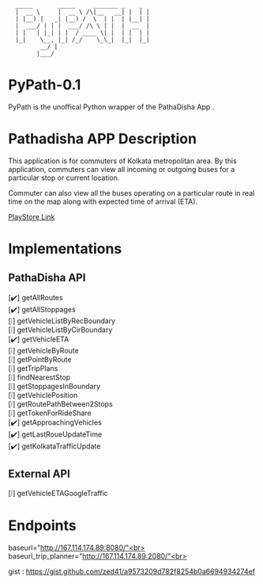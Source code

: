 
      _____       _____     _______ _    _ 
      |  __ \     |  __ \ /\|__   __| |  | |
      | |__) |   _| |__) /  \  | |  | |__| |
      |  ___/ | | |  ___/ /\ \ | |  |  __  |
      | |   | |_| | |  / ____ \| |  | |  | |
      |_|    \__, |_| /_/    \_\_|  |_|  |_|
             __/ |                         
            |___/                          
            
# PyPath-0.1
PyPath is the unoffical Python wrapper of the PathaDisha App . 

# Pathadisha APP Description

This application is for commuters of Kolkata metropolitan area. By this application, commuters can view all incoming or outgoing buses for a particular stop or current location.

Commuter can also view all the buses operating on a particular route in real time on the map along with expected time of arrival (ETA).

<a href="https://play.google.com/store/apps/details?id=com.wbtransport.commuter&hl=en"> PlayStore Link </a>

# Implementations

## PathaDisha API

[:heavy_check_mark:] getAllRoutes<br>
[:heavy_check_mark:] getAllStoppages<br>
[:grey_exclamation:] getVehicleListByRecBoundary<br>
[:grey_exclamation:] getVehicleListByCirBoundary<br>
[:heavy_check_mark:] getVehicleETA<br>
[:grey_exclamation:] getVehicleByRoute<br>
[:grey_exclamation:] getPointByRoute<br>
[:grey_exclamation:] getTripPlans<br>
[:grey_exclamation:] findNearestStop<br>
[:grey_exclamation:] getStoppagesInBoundary<br>
[:grey_exclamation:] getVehiclePosition<br>
[:grey_exclamation:] getRoutePathBetween2Stops<br>
[:grey_exclamation:] getTokenForRideShare<br>
[:heavy_check_mark:] getApproachingVehicles<br>
[:heavy_check_mark:] getLastRoueUpdateTime<br>
[:heavy_check_mark:] getKolkataTrafficUpdate<br>

## External API

[:grey_exclamation:] getVehicleETAGoogleTraffic<br>

# Endpoints

baseurl="http://167.114.174.89:8080/"<br>
baseurl_trip_planner="http://167.114.174.89:2080/"<br>

gist : https://gist.github.com/zed41/a9573209d782f8254b0a6694934274ef